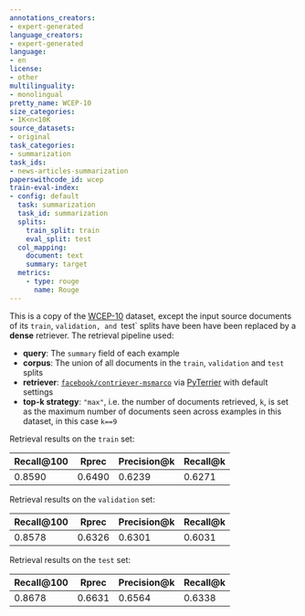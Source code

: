 ```yaml
---
annotations_creators:
- expert-generated
language_creators:
- expert-generated
language:
- en
license:
- other
multilinguality:
- monolingual
pretty_name: WCEP-10
size_categories:
- 1K<n<10K
source_datasets:
- original
task_categories:
- summarization
task_ids:
- news-articles-summarization
paperswithcode_id: wcep
train-eval-index:
- config: default
  task: summarization
  task_id: summarization
  splits:
    train_split: train
    eval_split: test
  col_mapping:
    document: text
    summary: target
  metrics:
    - type: rouge
      name: Rouge
---
```


This is a copy of the [WCEP-10](https://huggingface.co/datasets/ccdv/WCEP-10) dataset, except the input source documents of its `train`, `validation, and `test` splits have been have been replaced by a __dense__ retriever. The retrieval pipeline used:

- __query__: The `summary` field of each example
- __corpus__: The union of all documents in the `train`, `validation` and `test` splits
- __retriever__: [`facebook/contriever-msmarco`](https://huggingface.co/facebook/contriever-msmarco) via [PyTerrier](https://pyterrier.readthedocs.io/en/latest/) with default settings
- __top-k strategy__: `"max"`, i.e. the number of documents retrieved, `k`, is set as the maximum number of documents seen across examples in this dataset, in this case `k==9`

Retrieval results on the `train` set:

| Recall@100 | Rprec | Precision@k | Recall@k |
| ----------- | ----------- | ----------- | ----------- |
| 0.8590 | 0.6490 | 0.6239 | 0.6271 |

Retrieval results on the `validation` set:

| Recall@100 | Rprec | Precision@k | Recall@k |
| ----------- | ----------- | ----------- | ----------- |
| 0.8578 | 0.6326 | 0.6301 | 0.6031 |

Retrieval results on the `test` set:

| Recall@100 | Rprec | Precision@k | Recall@k |
| ----------- | ----------- | ----------- | ----------- |
| 0.8678 | 0.6631 | 0.6564 | 0.6338 |